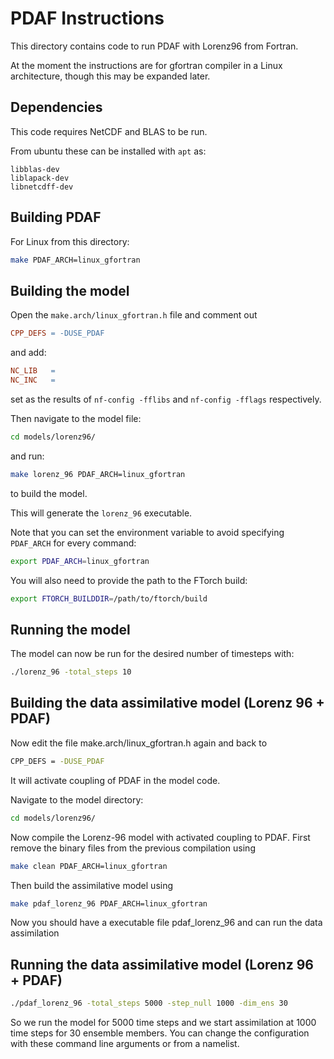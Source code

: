 # PDAF Instructions

This directory contains code to run PDAF with Lorenz96 from Fortran.

At the moment the instructions are for gfortran compiler in a Linux architecture,
though this may be expanded later.


## Dependencies

This code requires NetCDF and BLAS to be run.

From ubuntu these can be installed with `apt` as:
```
libblas-dev
liblapack-dev
libnetcdff-dev
```


## Building PDAF

For Linux from this directory:
```bash
make PDAF_ARCH=linux_gfortran
```


## Building the model

Open the `make.arch/linux_gfortran.h` file and comment out 
```makefile
CPP_DEFS = -DUSE_PDAF
```

and add:
```makefile
NC_LIB   = 
NC_INC   = 
```
set as the results of `nf-config -fflibs` and `nf-config -fflags` respectively.

Then navigate to the model file:
```bash
cd models/lorenz96/
```
and run:
```bash
make lorenz_96 PDAF_ARCH=linux_gfortran
```
to build the model.

This will generate the `lorenz_96` executable.

Note that you can set the environment variable to avoid specifying `PDAF_ARCH` for
every command:
```bash
export PDAF_ARCH=linux_gfortran
```

You will also need to provide the path to the FTorch build:
```bash
export FTORCH_BUILDDIR=/path/to/ftorch/build
```

## Running the model

The model can now be run for the desired number of timesteps with:
```bash
./lorenz_96 -total_steps 10
```


## Building the data assimilative model (Lorenz 96 + PDAF)

Now edit the file make.arch/linux_gfortran.h again and back to 
```bash
CPP_DEFS = -DUSE_PDAF
```
It will activate coupling of PDAF in the model code.

Navigate to the model directory:
```bash
cd models/lorenz96/
```

Now compile the Lorenz-96 model with activated coupling to PDAF. First remove the binary files from the previous compilation using
```bash
make clean PDAF_ARCH=linux_gfortran
```
  
Then build the assimilative model using
```bash
make pdaf_lorenz_96 PDAF_ARCH=linux_gfortran
```
Now you should have a executable file pdaf_lorenz_96 and can run the data assimilation

## Running the data assimilative model (Lorenz 96 + PDAF)

```bash
./pdaf_lorenz_96 -total_steps 5000 -step_null 1000 -dim_ens 30
```
So we run the model for 5000 time steps and we start assimilation at 1000 time steps for 30 ensemble members. You can change the configuration with these command line arguments or from a namelist. 

